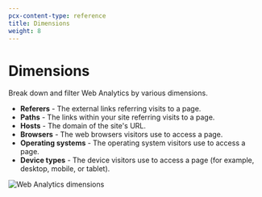 ```yaml
---
pcx-content-type: reference
title: Dimensions
weight: 8
---
```


# Dimensions

Break down and filter Web Analytics by various dimensions.

- **Referers** - The external links referring visits to a page.
- **Paths** - The links within your site referring visits to a page.
- **Hosts** - The domain of the site's URL.
- **Browsers** - The web browsers visitors use to access a page.
- **Operating systems** - The operating system visitors use to access a page.
- **Device types** - The device visitors use to access a page (for example, desktop, mobile, or tablet).

![Web Analytics dimensions](/analytics/static/images/dash-web_analytics-dimensions.png)